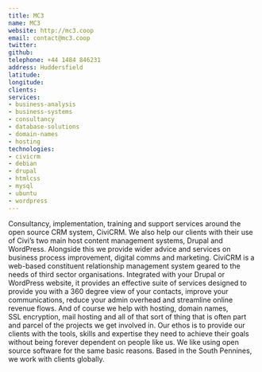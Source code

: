 ```yaml
---
title: MC3
name: MC3
website: http://mc3.coop
email: contact@mc3.coop
twitter: 
github: 
telephone: +44 1484 846231
address: Huddersfield
latitude: 
longitude: 
clients:
services:
- business-analysis
- business-systems
- consultancy
- database-solutions
- domain-names
- hosting
technologies:
- civicrm
- debian
- drupal
- htmlcss
- mysql
- ubuntu
- wordpress
---
```


Consultancy, implementation, training and support services around the open source CRM system, CiviCRM. We also help our clients with their use of Civi’s two main host content management systems, Drupal and WordPress. Alongside this we provide wider advice and services on business process improvement, digital comms and marketing.
CiviCRM is a web-based constituent relationship management system geared to the needs of third sector organisations. Integrated with your Drupal or WordPress website, it provides an effective suite of services designed to provide you with a 360 degree view of your contacts, improve your communications, reduce your admin overhead and streamline online revenue flows.
And of course we help with hosting, domain names, SSL encryption, mail hosting and all of that sort of thing that is often part and parcel of the projects we get involved in.
Our ethos is to provide our clients with the tools, skills and expertise they need to achieve their goals without being forever dependent on people like us. We like using open source software for the same basic reasons.
Based in the South Pennines, we work with clients globally.